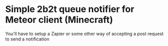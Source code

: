 # Simple 2b2t queue notifier for Meteor client (Minecraft)

You'll have to setup a Zapier or some other way of accepting a post request to send a notification